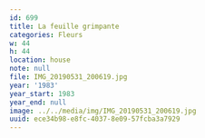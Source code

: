 ```yaml
---
id: 699
title: La feuille grimpante
categories: Fleurs
w: 44
h: 44
location: house
note: null
file: IMG_20190531_200619.jpg
year: '1983'
year_start: 1983
year_end: null
image: ../../media/img/IMG_20190531_200619.jpg
uuid: ece34b98-e8fc-4037-8e09-57fcba3a7929
---
```


